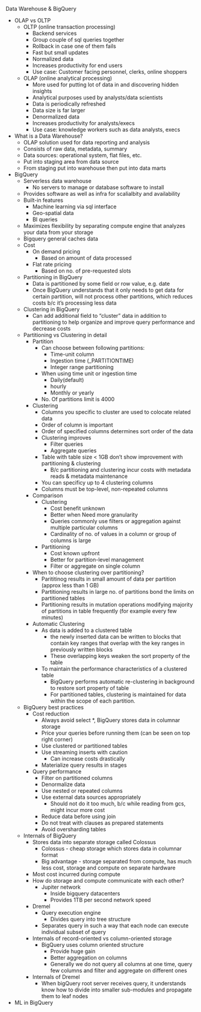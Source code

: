 Data Warehouse & BigQuery
*  OLAP vs OLTP
    * OLTP (online transaction processing)
        * Backend services
        * Group couple of sql queries together
        * Rollback in case one of them fails 
        * Fast but small updates 
        * Normalized data 
        * Increases productivity for end users
        * Use case: Customer facing personnel, clerks, online shoppers
    * OLAP (online analytical processing)
        * More used for putting lot of data in and discovering hidden insights
        * Analytical purposes used by analysts/data scientists
        * Data is periodically refreshed
        * Data size is far larger 
        * Denormalized data
        * Increases productivity for analysts/execs
        * Use case: knowledge workers such as data analysts, execs
* What is a Data Warehouse?
    * OLAP solution used for data reporting and analysis
    * Consists of raw data, metadata, summary
    * Data sources: operational system, flat files, etc.
    * Put into staging area from data source
    * From staging put into warehouse then put into data marts
* BigQuery
    * Serverless data warehouse
        * No servers to manage or database software to install
    * Provides software as well as infra for scalialbity and availability 
    * Built-in features
        * Machine learning via sql interface
        * Geo-spatial data
        * BI queries
    * Maximizes flexibility by separating compute engine that analyzes your data from your storage
    * Bigquery general caches data
    * Cost
        * On demand pricing
            * Based on amount of data processed
        * Flat rate pricing
            * Based on no. of pre-requested slots
    * Partitioning in BigQuery
        * Data is partitioned by some field or row value, e.g. date
        * Once BigQuery understands that it only needs to get data for certain partition, will not process other partitions, which reduces costs b/c it’s processing less data
    * Clustering in BigQuery
        * Can add additional field to “cluster” data in addition to partitioning to help organize and improve query performance and decrease costs
    * Partitioning vs Clustering in detail
        * Partition
            * Can choose between following partitions:
                * Time-unit column
                * Ingestion time (_PARTITIONTIME)
                * Integer range partitioning
            * When using time unit or ingestion time
                * Daily(default)
                * hourly
                * Monthly or yearly
            * No. Of partitions limit is 4000
        * Clustering
            * Columns you specific to cluster are used to colocate related data
            * Order of column is important
            * Order of specified columns determines sort order  of the data
            * Clustering improves
                * Filter queries
                * Aggregate queries
            * Table with table size < 1GB don’t show improvement with partitioning & clustering
                * B/c partitioning and clustering incur costs with metadata reads & metadata maintenance
            * You can specificy up to 4 clustering columns
            * Columns must be top-level, non-repeated columns
        * Comparison
            * Clustering
                * Cost benefit unknown
                * Better when Need more granularity
                * Queries commonly use filters or aggregation against multiple particular columns 
                * Cardinality of no. of values in a column or group of columns is large
            * Partitioning 
                * Cost known upfront
                * Better for partition-level management
                * Filter or aggregate on single column
        * When to choose clustering over partitioning?
            * Parititinog results in small amount of data per partition (approx less than 1 GB)
            * Partitioning results in large no. of partitions bond the limits on partitioned tables
            * Partitioning results in mutation operations modifying majority of partitions in table frequently (for example every few minutes)
        * Automatic Clustering
            * As data is added to a clustered table
                * the newly inserted data can be written to blocks that contain key ranges that overlap with the key ranges in previously written blocks
                * These overlapping keys weaken the sort property of the table
            * To maintain the performance characteristics of a clustered table
                * BigQuery performs automatic re-clustering in background to restore sort property of table
                * For partitioned tables, clustering is maintained for data within the scope of each partition.
    * BigQuery best practices
        * Cost reduction
            * Always avoid select *, BigQuery stores data in columnar storage
            * Price your queries before running them (can be seen on top right corner)
            * Use clustered or partitioned tables
            * Use streaming inserts with caution
                * Can increase costs drastically
            * Materialize query results in stages
        * Query performance
            * Filter on partitioned columns
            * Denormalize data
            * Use nested or repeated columns
            * Use external data sources appropriately 
                * Should not do it too much, b/c while reading from gcs, might incur more cost
            * Reduce data before using join
            * Do not treat with clauses as prepared statements
            * Avoid oversharding tables
    * Internals of BigQuery
        * Stores data into separate storage called Colossus
            * Colossus - cheap storage which stores data in columnar format
            * Big advantage - storage separated from compute, has much less cost, storage and compute on separate hardware
        * Most cost incurred during compute
        * How do storage and compute communicate with each other?
            * Jupiter network
                * Inside bigquery datacenters
                * Provides 1TB per second network speed
        * Dremel
            * Query execution engine
                * Divides query into tree structure
            * Separates query in such a way that each node can execute individual subset of query
        * Internals of record-oriented vs column-oriented storage
            * BigQuery uses column oriented structure
                * Provide huge gain
                * Better aggregation on columns
                * Generally we do not query all columns at one time, query few columns and filter and aggregate on different ones
        * Internals of Dremel
            * When bigQuery root server receives query, it understands know how to divide into smaller sub-modules and propagate them to leaf nodes
* ML in BigQuery